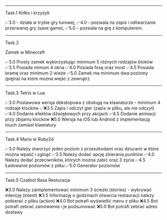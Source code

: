 _________________________________________________________________
Task.1
Kółko i krzyżyk

✅3.0 - działa w trybie gry turowej,
✅4.0 - pozwala na zapis i odtwarzanie przerwanej gry (save game),
✅5.0 - pozwala na grę z komputerem.


_________________________________________________________________
Task.2

Zamek w Minecraft

✅3.0 Prosty zamek wykorzystując minimum 5 różnych rodzajów bloków
✅3.5 Posiada mimum 4 okna
✅4.0 Posiada fosę oraz most
✅4.5 Posiada bramę oraz minimum 2 wieże
✅5.0 Zamek ma minimum dwa poziomy (piętra) na które można wejść z
zewnątrz


_________________________________________________________________
Task.3
Tetris  w Lua

✅3.0 Postawowa wersja dekstopowa z obsługą na klawiaturze - minimum 4
rodzaje klocków
✅❌3.5 Zapis i odczyt gier (zapis w pliku, ale nie odczyt)
✅4.0 Dodanie efektów dźwiękowych przy akcjach
✅4.5 Dodanie animacji przy zbijaniu klocków
❌5.0 Wersja na iOS lub Android z implementacją touch zamiast klawiatury


_________________________________________________________________
Task.4
Mario w Ruby2d

✅3.0 Należy stworzyć jeden poziom z przeszkodami oraz dziurami w które
można wpaść i zginąć
✅3.5 Należy dodać opcję zbierania punktów
✅4.0 Należy dodać przeciwników, których można zabić oraz 3 życia
✅4.5 Ładowanie poziomów z pliku
✅5.0 Generator poziomów


_________________________________________________________________
Task.5
Czatbot Rasa Resturacja

❌3.0 Nalezy zaimplementować minimum 3 ściezki (stories) - wykrywać
intencję (intent)
❌3.5 Informację o godzinach otwarcia restauracji nalezy pobierać z
pliku (action)
❌4.0 Bot potrafi wyświetlić menu z pliku
❌4.5 Bot potrafi zebrać zamówienie i je podsumować
❌5.0 Bot potrafi zebrać adres dostawy
